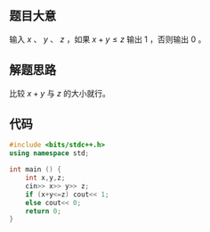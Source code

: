## 题目大意

输入 $x$ 、 $y$ 、 $z$ ，如果 $x+y \leq z$ 输出 $1$ ，否则输出 $0$ 。

## 解题思路

比较 $x+y$ 与 $z$ 的大小就行。

## 代码

```cpp
#include <bits/stdc++.h>
using namespace std;

int main () {
    int x,y,z;
    cin>> x>> y>> z;
    if (x+y<=z) cout<< 1;
    else cout<< 0;
    return 0;
}
```